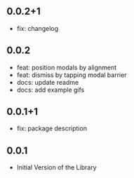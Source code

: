 ## 0.0.2+1

* fix: changelog

## 0.0.2

* feat: position modals by alignment
* feat: dismiss by tapping modal barrier
* docs: update readme
* docs: add example gifs

## 0.0.1+1

* fix: package description

## 0.0.1

* Initial Version of the Library
